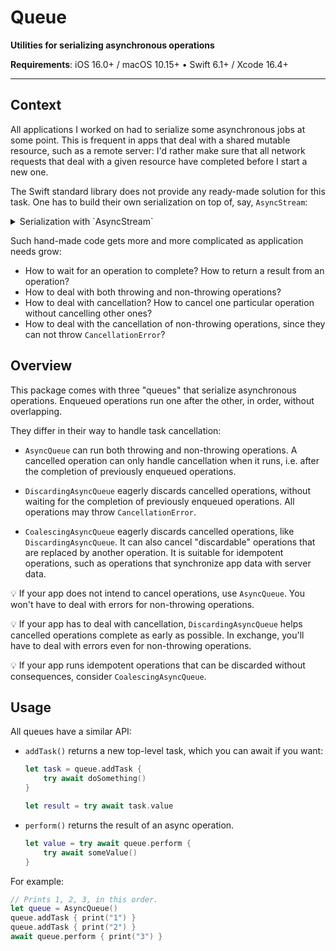 # Queue

**Utilities for serializing asynchronous operations**

**Requirements**: iOS 16.0+ / macOS 10.15+ • Swift 6.1+ / Xcode 16.4+

---

## Context

All applications I worked on had to serialize some asynchronous jobs at some point. This is frequent in apps that deal with a shared mutable resource, such as a remote server: I'd rather make sure that all network requests that deal with a given resource have completed before I start a new one.

The Swift standard library does not provide any ready-made solution for this task. One has to build their own serialization on top of, say, `AsyncStream`:

<details><summary>Serialization with `AsyncStream`</summary>

```swift
// A program that prints 1, 2, 3, in this order.

// Setup
typealias Operation = @Sendable () async -> Void
let (queueStream, queueContinuation) = AsyncStream.makeStream(of: Operation.self)
let serialTask = Task {
    for await operation in queueStream {
        await operation()
    }
}

// Serialize operations
queueContinuation.yield { print("1") }
queueContinuation.yield { print("2") }
queueContinuation.yield { print("3") }

// Cleanup
queueContinuation.finish()
await serialTask.value
```

</details>

Such hand-made code gets more and more complicated as application needs grow:

- How to wait for an operation to complete? How to return a result from an operation?
- How to deal with both throwing and non-throwing operations?
- How to deal with cancellation? How to cancel one particular operation without cancelling other ones?
- How to deal with the cancellation of non-throwing operations, since they can not throw `CancellationError`?

## Overview

This package comes with three "queues" that serialize asynchronous operations. Enqueued operations run one after the other, in order, without overlapping.

They differ in their way to handle task cancellation:

- ``AsyncQueue`` can run both throwing and non-throwing operations. A cancelled operation can only handle cancellation when it runs, i.e. after the completion of previously enqueued operations. 

- `DiscardingAsyncQueue` eagerly discards cancelled operations, without waiting for the completion of previously enqueued operations. All operations may throw `CancellationError`.

- `CoalescingAsyncQueue` eagerly discards cancelled operations, like `DiscardingAsyncQueue`. It can also cancel "discardable" operations that are replaced by another operation. It is suitable for idempotent operations, such as operations that synchronize app data with server data.

💡 If your app does not intend to cancel operations, use `AsyncQueue`. You won't have to deal with errors for non-throwing operations.

💡 If your app has to deal with cancellation, `DiscardingAsyncQueue` helps cancelled operations complete as early as possible. In exchange, you'll have to deal with errors even for non-throwing operations.

💡 If your app runs idempotent operations that can be discarded without consequences, consider `CoalescingAsyncQueue`. 

## Usage

All queues have a similar API:

- `addTask()` returns a new top-level task, which you can await if you want:

    ```swift
    let task = queue.addTask {
        try await doSomething()
    }
    
    let result = try await task.value
    ```

- `perform()` returns the result of an async operation.

    ```swift
    let value = try await queue.perform {
        try await someValue()
    }
    ```

For example:

```swift
// Prints 1, 2, 3, in this order.
let queue = AsyncQueue()
queue.addTask { print("1") }
queue.addTask { print("2") }
await queue.perform { print("3") }
```
